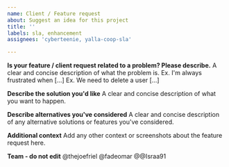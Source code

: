 ```yaml
---
name: Client / Feature request
about: Suggest an idea for this project
title: ''
labels: sla, enhancement
assignees: 'cyberteenie, yalla-coop-sla'

---
```


**Is your feature / client request related to a problem? Please describe.**
A clear and concise description of what the problem is. 
Ex. I'm always frustrated when [...]
Ex. We need to delete a user [...]

**Describe the solution you'd like**
A clear and concise description of what you want to happen.

**Describe alternatives you've considered**
A clear and concise description of any alternative solutions or features you've considered.

**Additional context**
Add any other context or screenshots about the feature request here.

**Team - do not edit**
@thejoefriel
@fadeomar
@@Israa91
